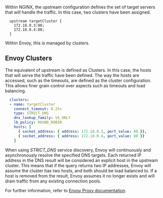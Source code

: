 Within NGINX, the upstream configuration defines the set of target servers that will handle the traffic. In this case, two clusters have been assigned.

```
  upstream targetCluster {
    172.18.0.3:80;
    172.18.0.4:80;
  }

```

Within Envoy, this is managed by clusters.

## Envoy Clusters

The equivalent of upstream is defined as Clusters. In this case, the hosts that will serve the traffic have been defined. The way the hosts are accessed, such as the timeouts, are defined as the cluster configuration. This allows finer grain control over aspects such as timeouts and load balancing.

```yaml
  clusters:
  - name: targetCluster
    connect_timeout: 0.25s
    type: STRICT_DNS
    dns_lookup_family: V4_ONLY
    lb_policy: ROUND_ROBIN
    hosts: [
      { socket_address: { address: 172.18.0.3, port_value: 80 }},
      { socket_address: { address: 172.18.0.4, port_value: 80 }}
    ]
```

When using *STRICT_DNS* service discovery, Envoy will continuously and asynchronously resolve the specified DNS targets. Each returned IP address in the DNS result will be considered an explicit host in the upstream cluster. This means that if the query returns two IP addresses, Envoy will assume the cluster has two hosts, and both should be load balanced to. If a host is removed from the result, Envoy assumes it no longer exists and will drain traffic from any existing connection pools.

For further information, refer to [Envoy Proxy documentation](https://www.envoyproxy.io/docs/envoy/latest/intro/arch_overview/service_discovery#strict-dns).